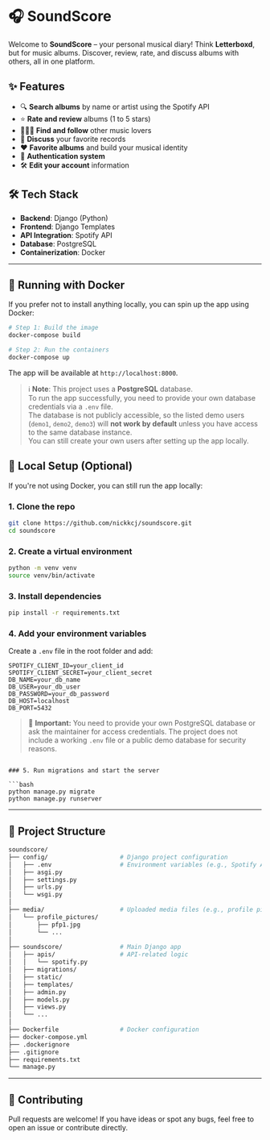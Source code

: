 # 🎧 SoundScore

Welcome to **SoundScore** – your personal musical diary! Think **Letterboxd**, but for music albums. Discover, review, rate, and discuss albums with others, all in one platform.

## ✨ Features

- 🔍 **Search albums** by name or artist using the Spotify API  
- ⭐ **Rate and review** albums (1 to 5 stars)  
- 🧑‍🤝‍🧑 **Find and follow** other music lovers  
- 💬 **Discuss** your favorite records  
- ❤️ **Favorite albums** and build your musical identity  
- 🔐 **Authentication system**  
- 🛠️ **Edit your account** information  

## 🛠️ Tech Stack

- **Backend**: Django (Python)  
- **Frontend**: Django Templates  
- **API Integration**: Spotify API  
- **Database**: PostgreSQL  
- **Containerization**: Docker 

---

## 🐳 Running with Docker

If you prefer not to install anything locally, you can spin up the app using Docker:

```bash
# Step 1: Build the image
docker-compose build

# Step 2: Run the containers
docker-compose up
```

The app will be available at `http://localhost:8000`.

> ℹ️ **Note**: This project uses a **PostgreSQL** database.  
> To run the app successfully, you need to provide your own database credentials via a `.env` file.  
> The database is not publicly accessible, so the listed demo users (`demo1`, `demo2`, `demo3`) will **not work by default** unless you have access to the same database instance.  
> You can still create your own users after setting up the app locally.


## 🧪 Local Setup (Optional)

If you're not using Docker, you can still run the app locally:

### 1. Clone the repo

```bash
git clone https://github.com/nickkcj/soundscore.git
cd soundscore
```

### 2. Create a virtual environment

```bash
python -m venv venv
source venv/bin/activate
```

### 3. Install dependencies

```bash
pip install -r requirements.txt
```

### 4. Add your environment variables

Create a `.env` file in the root folder and add:

```env
SPOTIFY_CLIENT_ID=your_client_id
SPOTIFY_CLIENT_SECRET=your_client_secret
DB_NAME=your_db_name
DB_USER=your_db_user
DB_PASSWORD=your_db_password
DB_HOST=localhost
DB_PORT=5432
```
> 🛑 **Important:** You need to provide your own PostgreSQL database or ask the maintainer for access credentials.
> The project does not include a working `.env` file or a public demo database for security reasons.

```

### 5. Run migrations and start the server

```bash
python manage.py migrate
python manage.py runserver
```

---

## 📁 Project Structure

```bash
soundscore/
├── config/                    # Django project configuration
│   ├── .env                   # Environment variables (e.g., Spotify API keys, DB settings)
│   ├── asgi.py
│   ├── settings.py
│   ├── urls.py
│   └── wsgi.py
│
├── media/                     # Uploaded media files (e.g., profile pictures)
│   └── profile_pictures/
│       ├── pfp1.jpg
│       └── ...
│
├── soundscore/                # Main Django app
│   ├── apis/                  # API-related logic
│   │   └── spotify.py
│   ├── migrations/
│   ├── static/
│   ├── templates/
│   ├── admin.py
│   ├── models.py
│   ├── views.py
│   └── ...
│
├── Dockerfile                 # Docker configuration
├── docker-compose.yml
├── .dockerignore
├── .gitignore
├── requirements.txt
└── manage.py
```

---

## 🤝 Contributing

Pull requests are welcome! If you have ideas or spot any bugs, feel free to open an issue or contribute directly.
